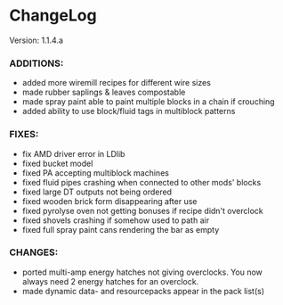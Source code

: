 # ChangeLog

Version: 1.1.4.a

### ADDITIONS:
- added more wiremill recipes for different wire sizes
- made rubber saplings & leaves compostable
- made spray paint able to paint multiple blocks in a chain if crouching
- added ability to use block/fluid tags in multiblock patterns

### FIXES:
- fix AMD driver error in LDlib
- fixed bucket model
- fixed PA accepting multiblock machines
- fixed fluid pipes crashing when connected to other mods' blocks
- fixed large DT outputs not being ordered
- fixed wooden brick form disappearing after use
- fixed pyrolyse oven not getting bonuses if recipe didn't overclock
- fixed shovels crashing if somehow used to path air
- fixed full spray paint cans rendering the bar as empty

### CHANGES:
- ported multi-amp energy hatches not giving overclocks. You now always need 2 energy hatches for an overclock.
- made dynamic data- and resourcepacks appear in the pack list(s) 
